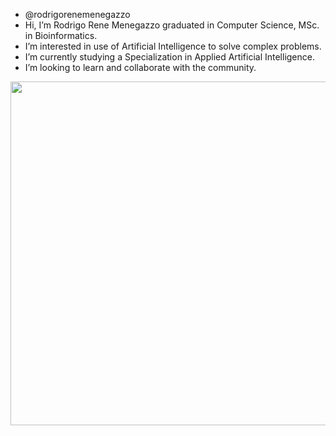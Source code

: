 - @rodrigorenemenegazzo
- Hi, I’m Rodrigo Rene Menegazzo graduated in Computer Science, MSc. in Bioinformatics.
- I’m interested in use of Artificial Intelligence to solve complex problems.
- I’m currently studying a Specialization in Applied Artificial Intelligence.
- I’m looking to learn and collaborate with the community.
<!--- - 📫 How to reach me: vdacpd@gmail.com  --->


<img src="https://user-images.githubusercontent.com/47665463/168121764-2e3db285-5091-4df1-9420-3164176957cf.png" width="550">




<!---
rodrigorenemenegazzo/rodrigorenemenegazzo is a ✨ special ✨ repository because its `README.md` (this file) appears on your GitHub profile.
You can click the Preview link to take a look at your changes.
--->

